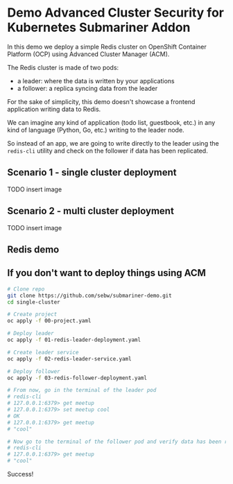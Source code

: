 # Demo Advanced Cluster Security for Kubernetes Submariner Addon

In this demo we deploy a simple Redis cluster on OpenShift Container Platform (OCP) using Advanced Cluster Manager (ACM).

The Redis cluster is made of two pods:

- a leader: where the data is written by your applications
- a follower: a replica syncing data from the leader

For the sake of simplicity, this demo doesn't showcase a frontend application writing data to Redis.

We can imagine any kind of application (todo list, guestbook, etc.) in any kind of language (Python, Go, etc.) writing to the leader node.

So instead of an app, we are going to write directly to the leader using the `redis-cli` utility and check on the follower if data has been replicated.

## Scenario 1 - single cluster deployment

TODO insert image

## Scenario 2 - multi cluster deployment

TODO insert image

## Redis demo



## If you don't want to deploy things using ACM

```bash
# Clone repo
git clone https://github.com/sebw/submariner-demo.git
cd single-cluster

# Create project
oc apply -f 00-project.yaml

# Deploy leader
oc apply -f 01-redis-leader-deployment.yaml

# Create leader service
oc apply -f 02-redis-leader-service.yaml

# Deploy follower
oc apply -f 03-redis-follower-deployment.yaml

# From now, go in the terminal of the leader pod
# redis-cli
# 127.0.0.1:6379> get meetup
# 127.0.0.1:6379> set meetup cool
# OK
# 127.0.0.1:6379> get meetup
# "cool"

# Now go to the terminal of the follower pod and verify data has been replicated
# redis-cli
# 127.0.0.1:6379> get meetup
# "cool"
```

Success!
